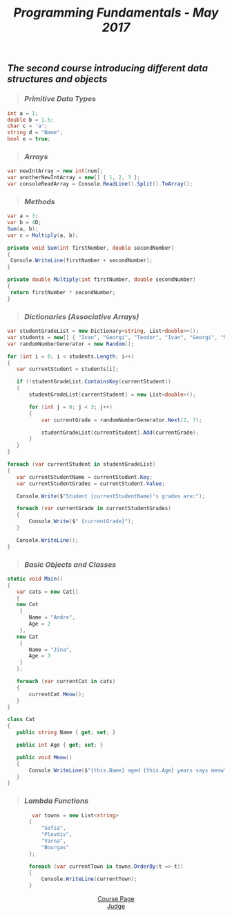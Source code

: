<h1 align="center"><em>Programming Fundamentals - May 2017</em></h1>
 
<br />

 ## *The second course introducing different data structures and objects*
>  ### *Primitive Data Types*
 ```C#
 int a = 1;
 double b = 1.5;
 char c = 'a';
 string d = "Name";
 bool e = true;
 
 ```
> ### *Arrays*
 ```C#
 var newIntArray = new int[num];
 var anotherNewIntArray = new[] { 1, 2, 3 };
 var consoleReadArray = Console.ReadLine().Split().ToArray();
 ```
> ### *Methods*
 ```C#
 var a = 3;
 var b = 4D;
 Sum(a, b); 
 var c = Multiply(a, b);

 private void Sum(int firstNumber, double secondNumber)
 {
  Console.WriteLine(firstNumber + secondNumber);
 }

 private double Multiply(int firstNumber, double secondNumber)
 {
  return firstNumber * secondNumber;
 }
 ```
> ### *Dictionaries (Associative Arrays)*
 ```C#
var studentGradeList = new Dictionary<string, List<double>>();
var students = new[] { "Ivan", "Georgi", "Teodor", "Ivan", "Georgi", "Maria", "Anna" };
var randomNumberGenerator = new Random();

for (int i = 0; i < students.Length; i++)
{
    var currentStudent = students[i];

    if (!studentGradeList.ContainsKey(currentStudent))
    {
        studentGradeList[currentStudent] = new List<double>();

        for (int j = 0; j < 3; j++)
        {
            var currentGrade = randomNumberGenerator.Next(2, 7);

            studentGradeList[currentStudent].Add(currentGrade);
        }
    }
}

foreach (var currentStudent in studentGradeList)
{
    var currentStudentName = currentStudent.Key;
    var currentStudentGrades = currentStudent.Value;

    Console.Write($"Student {currentStudentName}'s grades are:");

    foreach (var currentGrade in currentStudentGrades)
    {
        Console.Write($" {currentGrade}");
    }

    Console.WriteLine();
}
 ```
 > ### *Basic Objects and Classes*
 ```C#
 static void Main()
{
    var cats = new Cat[]
    {
    new Cat
     {
        Name = "Andre",
        Age = 2
     },
    new Cat
     {
        Name = "Jina",
        Age = 3
     }
    };

    foreach (var currentCat in cats)
    {
        currentCat.Meow();
    }
}

class Cat
{
    public string Name { get; set; }

    public int Age { get; set; }

    public void Meow()
    {
        Console.WriteLine($"{this.Name} aged {this.Age} years says meow");
    }
}
  ```
> ### *Lambda Functions*
 ```C#
         var towns = new List<string>
        {
            "Sofia",
            "Plovdiv",
            "Varna",
            "Bourgas"
        };

        foreach (var currentTown in towns.OrderBy(t => t))
        {
            Console.WriteLine(currentTown);
        }
  ```
<p align="center">
<a href="https://softuni.bg/trainings/1619/programming-fundamentals-may-2017">Course Page</a> <br />
<a href="https://judge.softuni.bg/Contests#!/List/ByCategory/32/Progr-Fundamentals-Exercises">Judge</a>
<p>
